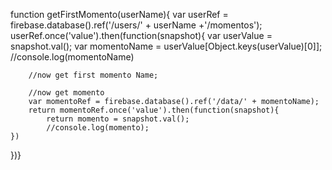 function getFirstMomento(userName){
	var userRef = firebase.database().ref('/users/' + userName +'/momentos');
	userRef.once('value').then(function(snapshot){
		var userValue = snapshot.val();
		var momentoName = userValue[Object.keys(userValue)[0]];
		//console.log(momentoName)

		//now get first momento Name; 

		//now get momento
		var momentoRef = firebase.database().ref('/data/' + momentoName);
		return momentoRef.once('value').then(function(snapshot){
			return momento = snapshot.val();
			//console.log(momento);
	})
})}
